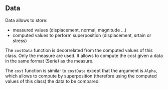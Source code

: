 ## Data

Data allows to store:

-   measured values (displacement, normal, magnitude ...)
-   computed values to perform superposition (displacement, srtain or stress)

The `costData` function is decorrelated from the computed values of this class. Only the measure are used. It allows to compute the cost given a data in the same format (Serie) as the measure.

The `cost` function is similar to `costData` except that the argument is `Alpha`, which allows to compute by superposition (therefore using the computed values of this class) the data to be compared.
